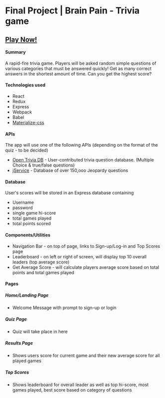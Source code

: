 # Final Project | Brain Pain - Trivia game

## [Play Now!](http://brainpain.herokuapp.com/)

#### Summary

A rapid-fire trivia game.  Players will be asked random simple questions of various categories that must be answered quickly!  Get as many correct answers in the shortest amount of time.  Can you get the highest score?


#### Technologies used
* React
* Redux
* Express
* Webpack
* Babel
* [Materialize-css](http://materializecss.com)

#### APIs
The app will use one of the following APIs (depending on the format of the quiz - to be decided)
* [Open Trivia DB](https://opentdb.com/) - User-contributed trivia question database.  (Multiple Choice & true/false questions)
* [jService](http://jservice.io) - Database of over 150,ooo Jeopardy questions

#### Database
User's scores will be stored in an Express database containing
* Username
* password
* single game hi-score
* total games played
* total points scored

#### Components/Utilities
* Navigation Bar - on top of page, links to Sign-up/Log-in and Top Scores page
* Leaderboard - on left or right of screen, will display top 10 overall leaders (top average score)
* Get Average Score - will calculate players average score based on total points and total games played

#### Pages
##### Home/Landing Page
* Welcome Message with prompt to sign-up or login
##### Quiz Page
* Quiz will take place in here
##### Results Page
* Shows users score for current game and their new average score for all played games
##### Top Scores
* Shows leaderboard for overall leader as well as top hi-score, most games played, best score based on category of questions
